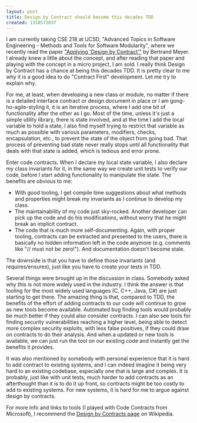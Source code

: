```yaml
---
layout: post
title: Design by Contract should become this decades TDD
created: 1318572037
---
```

I am currently taking CSE 218 at UCSD, "Advanced Topics in Software Engineering - Methods and Tools for Software Modularity", where we recently read the paper ["Applying 'Design by Contract'"](http://ieeexplore.ieee.org/xpl/freeabs_all.jsp?arnumber=161279) by Bertrand Meyer. I already knew a little about the concept, and after reading that paper and playing with the concept in a micro project, I am sold.  I really think Design by Contract has a chance at being this decades TDD. It is pretty clear to me why it is a good idea to do "Contract First" development. Let me try to explain why.

For me, at least, when developing a new class or module, no matter if there is a detailed interface contract or design document in place or I am gong-ho-agile-styling it, it is an iterative process, where I add one bit of functionality after the other as I go. Most of the time, unless it's just a simple utility library, there is state involved, and at the time I add the local variable to hold a state, I also find myself trying to restrict that variable as much as possible with various parameters, modifiers, checks, encapsulation, etc., to prevent the state of the object from going bad. That process of preventing bad state never really stops until all functionality that deals with that state is added, which is tedious and error prone.

Enter code contracts. When I declare my local state variable, I also declare my class invariants for it, in the same way we create unit tests to verify our code, before I start adding functionality to manipulate the state. The benefits are obvious to me:

- With good tooling, I get compile time suggestions about what methods and properties might break my invariants as I continue to develop my class.
- The maintainability of my code just sky-rocked. Another developer can pick up the code and do his modifications, without worry that he might break an implicit contract.
- The code that is much more self-documenting. Again, with proper tooling, contracts can be extracted and presented to the users, there is basically no hidden information left in the code anymore (e.g. comments like "// must not be zero!"). And documentation doesn't become stale.

The downside is that you have to define those invariants (and requires/ensures), just like you have to create your tests in TDD.

Several things were brought up in the discussion in class. Somebody asked why this is not more widely used in the industry. I think the answer is that tooling for the most widely used languages (C, C++, Java, C#) are just starting to get there. The amazing thing is that, compared to TDD, the benefits of the effort of adding contracts to our code will continue to grow as new tools become available. Automated bug finding tools would probably be much better if they could also consider contracts. I can also see tools for finding security vulnerabilities reaching a higher level, being able to detect more complex security exploits, with less false positives, if they could draw on contracts to do their analysis. And when a updated or new tools is available, we can just run the tool on our existing code and instantly get the benefits it provides.

It was also mentioned by somebody with personal experience that it is hard to add contract to existing systems, and I can indeed imagine it being very hard to an existing codebase, especially one that is large and complex. It is probably, just like with unit tests, much harder to add contracts as an afterthought than it is to do it up front, so contracts might be too costly to add to existing systems. For new systems, it is hard for me to argue against design by contracts.

For more info and links to tools (I played with Code Contracts from Microsoft), I recommend the [Design by Contracts page](http://en.wikipedia.org/wiki/Design_by_contract) on Wikipedia.
